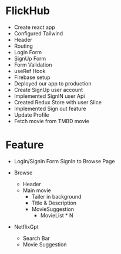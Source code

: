 # FlickHub

- Create react app
- Configured Tailwind
- Header
- Routing
- Login Form
- SignUp Form
- Form Validation
- useRef Hook
- Firebase setup
- Deployed our app to production
- Create SignUp user account
- Implemented SignIN user Api
- Created Redux Store with user Slice
- Implemented Sign out feature
- Update Profile 
- Fetch movie from TMBD movie


# Feature

- LogIn/SignIn Form
SignIn to Browse Page

- Browse
    - Header
    - Main movie
        - Tailer in background
        - Title & Description
        - MovieSuggestion
            - MovieList * N

- NetflixGpt
    - Search Bar
    - Movie Suggestion